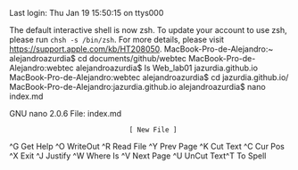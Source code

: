 Last login: Thu Jan 19 15:50:15 on ttys000

The default interactive shell is now zsh.
To update your account to use zsh, please run `chsh -s /bin/zsh`.
For more details, please visit https://support.apple.com/kb/HT208050.
MacBook-Pro-de-Alejandro:~ alejandroazurdia$ cd documents/github/webtec
MacBook-Pro-de-Alejandro:webtec alejandroazurdia$ ls
Web_lab01		jazurdia.github.io
MacBook-Pro-de-Alejandro:webtec alejandroazurdia$ cd jazurdia.github.io/
MacBook-Pro-de-Alejandro:jazurdia.github.io alejandroazurdia$ nano index.md














  GNU nano 2.0.6              File: index.md                                    




















                                  [ New File ]
^G Get Help  ^O WriteOut  ^R Read File ^Y Prev Page ^K Cut Text  ^C Cur Pos
^X Exit      ^J Justify   ^W Where Is  ^V Next Page ^U UnCut Text^T To Spell
